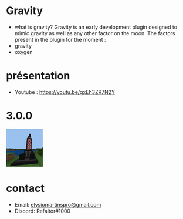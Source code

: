 # Gravity
- what is gravity?
Gravity is an early development plugin designed to mimic gravity as well as any other factor on the moon.
The factors present in the plugin for the moment : 
- gravity
- oxygen


# présentation
- Youtube : https://youtu.be/gxEh3ZR7N2Y

# 3.0.0
<img src="img/rocket.png" width="100" title="rocket">

# contact 
- Email: elysiomartinspro@gmail.com
- Discord: Refaltor#1000
